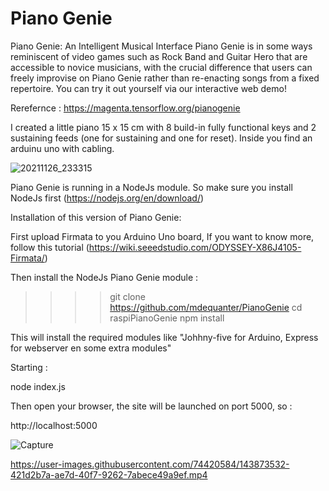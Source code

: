 Piano Genie
==============

Piano Genie: An Intelligent Musical Interface
Piano Genie is in some ways reminiscent of video games such as Rock Band and Guitar Hero that are accessible to novice musicians, with the crucial difference that users can freely improvise on Piano Genie rather than re-enacting songs from a fixed repertoire. You can try it out yourself via our interactive web demo!

Rerefernce :  https://magenta.tensorflow.org/pianogenie

I created  a little piano 15 x 15 cm with 8 build-in fully functional keys and 2 sustaining feeds (one for sustaining and one for reset).  Inside you find an arduinu uno with cabling.

![20211126_233315](https://user-images.githubusercontent.com/74420584/143864470-9432c38c-83ac-40ac-b75c-7bd80e60490b.jpg)


Piano Genie is running in a NodeJs module.  So make sure you install NodeJs first (https://nodejs.org/en/download/)


Installation of this version of Piano Genie:


First upload Firmata to you Arduino Uno board,  If you want to know more, follow this tutorial (https://wiki.seeedstudio.com/ODYSSEY-X86J4105-Firmata/)

Then install the NodeJs Piano Genie module :

>>>> git clone https://github.com/mdequanter/PianoGenie
>>>> cd raspiPianoGenie
>>>> npm install

This will install the required modules like "Johhny-five for Arduino,  Express for webserver en some extra modules"

Starting  :

node index.js

Then open your browser, the site will be launched on port 5000, so :

http://localhost:5000

![Capture](https://user-images.githubusercontent.com/74420584/143866038-cb0e37bd-ed7a-4a2f-85df-6a1f6ba3d59e.PNG)



https://user-images.githubusercontent.com/74420584/143873532-421d2b7a-ae7d-40f7-9262-7abece49a9ef.mp4

